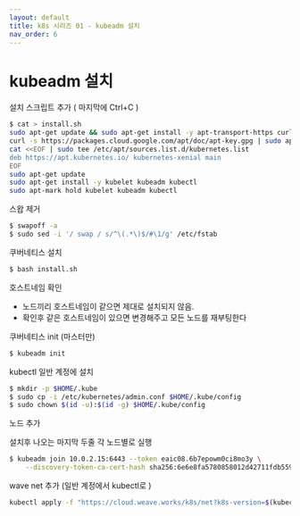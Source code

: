 ```yaml
---
layout: default
title: k8s 시리즈 01 - kubeadm 설치
nav_order: 6
---
```


# kubeadm 설치

설치 스크립트 추가 ( 마지막에 Ctrl+C )

```bash
$ cat > install.sh
sudo apt-get update && sudo apt-get install -y apt-transport-https curl
curl -s https://packages.cloud.google.com/apt/doc/apt-key.gpg | sudo apt-key add -
cat <<EOF | sudo tee /etc/apt/sources.list.d/kubernetes.list
deb https://apt.kubernetes.io/ kubernetes-xenial main
EOF
sudo apt-get update
sudo apt-get install -y kubelet kubeadm kubectl
sudo apt-mark hold kubelet kubeadm kubectl
```

스왑 제거 

```bash
$ swapoff -a
$ sudo sed -i '/ swap / s/^\(.*\)$/#\1/g' /etc/fstab
```

쿠버네티스 설치

```bash
$ bash install.sh
```

호스트네임 확인

- 노드끼리 호스트네임이 같으면 제대로 설치되지 않음.
- 확인후 같은 호스트네임이 있으면 변경해주고 모든 노드를 재부팅한다

쿠버네티스 init (마스터만)

```bash
$ kubeadm init
```

kubectl 일반 계정에 설치 

```bash
$ mkdir -p $HOME/.kube
$ sudo cp -i /etc/kubernetes/admin.conf $HOME/.kube/config
$ sudo chown $(id -u):$(id -g) $HOME/.kube/config
```

노드 추가 

설치후 나오는 마지막 두줄 각 노드별로 실행 

```bash
$ kubeadm join 10.0.2.15:6443 --token eaic08.6b7epowm0ci8mo3y \
    --discovery-token-ca-cert-hash sha256:6e6e8fa5780858012d42711fdb559134bd1cd45a5c04ad774ce6e435fdf224e6
```

wave net 추가 (일반 계정에서 kubectl로 ) 

```bash
kubectl apply -f "https://cloud.weave.works/k8s/net?k8s-version=$(kubectl version | base64 | tr -d '\n')"
```